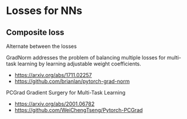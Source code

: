 # Losses for NNs

## Composite loss

Alternate between the losses

GradNorm addresses the problem of balancing multiple losses for multi-task learning by learning adjustable weight coefficients.

- <https://arxiv.org/abs/1711.02257>
- <https://github.com/brianlan/pytorch-grad-norm>

PCGrad Gradient Surgery for Multi-Task Learning

- <https://arxiv.org/abs/2001.06782>
- <https://github.com/WeiChengTseng/Pytorch-PCGrad>

